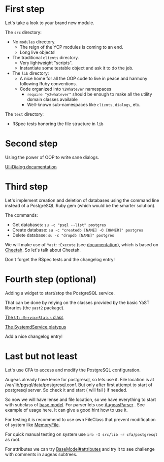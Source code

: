 First step
==========

Let's take a look to your brand new module.

The `src` directory:

 * No `modules` directory.
   * The reign of the YCP modules is coming to an end.
   * Long live objects!
 * The traditional `clients` directory.
   * Very lightweight "scripts".
   * Instantiate some testable object and ask it to do the job.
 * The `lib` directory:
   * A nice home for all the OOP code to live in peace and harmony following
     Ruby conventions.
   * Code organized into `Y2Whatever` namespaces
     * `require "y2whatever"` should be enough to make all the utility domain
       classes available
     * Well-known sub-namespaces like `clients`, `dialogs`, etc.

The `test` directory:
  * RSpec tests honoring the file structure in `lib`

Second step
===========

Using the power of OOP to write sane dialogs.

[UI::Dialog
documentation](http://www.rubydoc.info/github/yast/yast-yast2/UI/Dialog)

Third step
==========

Let's implement creation and deletion of databases using the command line
instead of a PostgreSQL Ruby gem (which would be the smarter solution).

The commands:
 * Get databases: `su -c "psql --list" postgres`
 * Create database: `su -c "createdb [NAME] -O [OWNER]" postgres`
 * Delete database: `su -c "dropdb [NAME]" postgres`

We will make use of `Yast::Execute` (see
[documentation](http://www.rubydoc.info/github/yast/yast-yast2/Yast/Execute)),
which is based on [Cheetah](https://github.com/openSUSE/cheetah). So let's
talk about Cheetah.

Don't forget the RSpec tests and the changelog entry!

Fourth step (optional)
======================

Adding a widget to start/stop the PostgreSQL service.

That can be done by relying on the classes provided by the basic YaST
libraries (the `yast2` package).

[The `UI::ServiceStatus` class](http://www.rubydoc.info/github/yast/yast-yast2/UI/ServiceStatus)

[The SystemdService platypus](http://www.rubydoc.info/github/yast/yast-yast2/Yast/SystemdServiceClass)

Add a nice changelog entry!

Last but not least
==================

Let's use CFA to access and modify the PostgreSQL configuration.

Augeas already have lense for postgresql, so lets use it.
File location is at /var/lib/pgsql/data/postgresql.conf. But only after first attempt to start
of postgresql server. So check it and start ( will fail ) if needed.

So now we will have lense and file location, so we have everything to start with subclass of
[base model](http://www.rubydoc.info/github/config-files-api/config_files_api/master/CFA/BaseModel).
For parser lets use [AugeasParser](http://www.rubydoc.info/github/config-files-api/config_files_api/master/CFA/AugeasParser)
. See example of usage here. It can give a good hint how to use it.

For testing it is recommend to use own FileClass that prevent modification
of system like [MemoryFile](http://www.rubydoc.info/github/config-files-api/config_files_api/master/CFA/MemoryFile).

For quick manual testing on system use `irb -I src/lib -r cfa/postgresql` as root.

For attributes we can try [BaseModel#attributes](http://www.rubydoc.info/github/config-files-api/config_files_api/master/CFA/BaseModel#attributes-class_method)
and try it to see challenge with comments in augeas subtrees.
